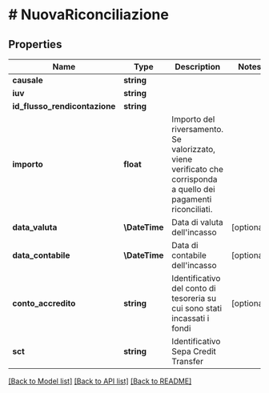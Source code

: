 # # NuovaRiconciliazione

## Properties

Name | Type | Description | Notes
------------ | ------------- | ------------- | -------------
**causale** | **string** |  |
**iuv** | **string** |  |
**id_flusso_rendicontazione** | **string** |  |
**importo** | **float** | Importo del riversamento. Se valorizzato, viene verificato che corrisponda a quello dei pagamenti riconciliati. |
**data_valuta** | **\DateTime** | Data di valuta dell&#39;incasso | [optional]
**data_contabile** | **\DateTime** | Data di contabile dell&#39;incasso | [optional]
**conto_accredito** | **string** | Identificativo del conto di tesoreria su cui sono stati incassati i fondi | [optional]
**sct** | **string** | Identificativo Sepa Credit Transfer |

[[Back to Model list]](../../README.md#models) [[Back to API list]](../../README.md#endpoints) [[Back to README]](../../README.md)
